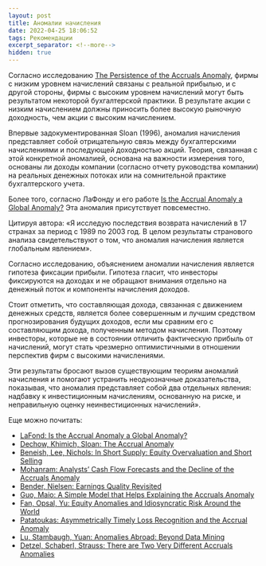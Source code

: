 ```yaml
---
layout: post
title: Аномалии начисления
date: 2022-04-25 18:06:52
tags: Рекомендации
excerpt_separator: <!--more-->
hidden: true
---
```


Согласно исследованию <a href="https://papers.ssrn.com/sol3/papers.cfm?abstract_id=546108)">The Persistence of the Accruals Anomaly</a>, фирмы с низким уровнем начислений связаны с реальной прибылью, и с другой стороны,
фирмы с высоким уровнем начислений могут быть результатом некоторой бухгалтерской практики.
В результате акции с низким начислением должны приносить более высокую рыночную доходность, чем акции с высоким начислением.

<!--more-->

Впервые задокументированная Sloan (1996), аномалия начисления представляет собой отрицательную связь между бухгалтерскими
начислениями и последующей доходностью акций. Теория, связанная с этой конкретной аномалией, основана на важности измерения того,
основаны ли доходы компании (согласно отчету руководства компании) на реальных денежных потоках или на сомнительной практике бухгалтерского учета.

Более того, согласно ЛаФонду и его работе <a href="https://papers.ssrn.com/sol3/papers.cfm?abstract_id=782726">Is the Accrual Anomaly a Global Anomaly?</a>
Эта аномалия присутствует повсеместно. 

Цитируя автора: «Я исследую последствия возврата начислений в 17 странах за период с 1989 по 2003 год. 
В целом результаты странового анализа свидетельствуют о том, что аномалия начисления является глобальным явлением».

Согласно исследованию, объяснением аномалии начисления является гипотеза фиксации прибыли. Гипотеза гласит, что инвесторы фиксируются на доходах
и не обращают внимания отдельно на денежный поток и компоненты начисления доходов. 

Стоит отметить, что составляющая дохода, связанная с движением денежных средств, является более совершенным и лучшим средством прогнозирования
будущих доходов, если мы сравним его с составляющим дохода, полученным методом начисления. Поэтому инвесторы, которые не в состоянии отличить
фактическую прибыль от начислений, могут стать чрезмерно оптимистичными в отношении перспектив фирм с высокими начислениями.

Эти результаты бросают вызов существующим теориям аномалий начисления и помогают устранить неоднозначные доказательства, показывая, что аномалия
представляет собой два отдельных явления: надбавку к инвестиционным начислениям, основанную на риске, и неправильную оценку неинвестиционных начислений».

Еще можно почитать:

* <a href="http://papers.ssrn.com/sol3/papers.cfm?abstract_id=782726">LaFond: Is the Accrual Anomaly a Global Anomaly?</a>
* <a href="http://papers.ssrn.com/sol3/papers.cfm?abstract_id=1793364">Dechow, Khimich, Sloan: The Accrual Anomaly</a>
* <a href="http://papers.ssrn.com/sol3/papers.cfm?abstract_id=2362971">Beneish, Lee, Nichols: In Short Supply: Equity Overvaluation and Short Selling</a>
* <a href="http://papers.ssrn.com/sol3/papers.cfm?abstract_id=2386210">Mohanram: Analysts’ Cash Flow Forecasts and the Decline of the Accruals Anomaly</a>
* <a href="http://papers.ssrn.com/sol3/papers.cfm?abstract_id=2543996">Bender, Nielsen: Earnings Quality Revisited</a>
* <a href="http://papers.ssrn.com/sol3/papers.cfm?abstract_id=2559458">Guo, Maio: A Simple Model that Helps Explaining the Accruals Anomaly</a>
* <a href="http://papers.ssrn.com/sol3/papers.cfm?abstract_id=2611047">Fan, Opsal, Yu: Equity Anomalies and Idiosyncratic Risk Around the World</a>
* <a href="http://papers.ssrn.com/sol3/papers.cfm?abstract_id=2653979">Patatoukas: Asymmetrically Timely Loss Recognition and the Accrual Anomaly</a>
* <a href="https://papers.ssrn.com/sol3/papers.cfm?abstract_id=3012923">Lu, Stambaugh, Yuan: Anomalies Abroad: Beyond Data Mining</a>
* <a href="https://papers.ssrn.com/sol3/papers.cfm?abstract_id=3069688">Detzel, Schaberl, Strauss: There are Two Very Different Accruals Anomalies</a>







